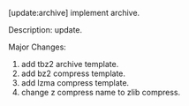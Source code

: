 [update:archive] implement archive.

Description:
update.

Major Changes:
1. add tbz2 archive template.
2. add bz2 compress template.
3. add lzma compress template.
4. change z compress name to zlib compress.